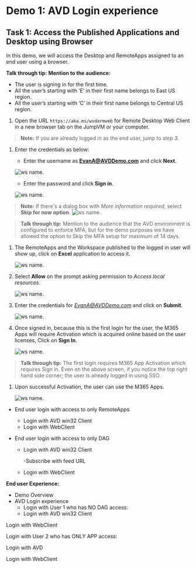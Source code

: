 # **Demo 1: AVD Login experience**


## **Task 1: Access the Published Applications and Desktop using Browser**

In this demo, we will access the Desktop and RemoteApps assigned to an end user using a browser.


**Talk through tip:**
   **Mention to the audience:**
 - The user is signing in for the first time. 
 - All the user’s starting with ‘E’ in their first name belongs to East US region. 
 - All the user’s starting with ‘C’ in their first name belongs to Central US region.

1. Open the URL `https://aka.ms/wvdarmweb` for Remote Desktop Web Client in a new browser tab on the JumpVM or your computer. 

>**Note:** If you are already logged in as the end user, jump to *step 3*.

1. Enter the credentials as below:

   - Enter the username as **EvanA@AVDDemo.com** and click **Next**.

   ![ws name.](media/img1.png)
   
   
   - Enter the password and click **Sign in**.

   ![ws name.](media/img2.png)


>**Note:** If there's a dialog box with *More information required*, select **Skip for now option**.
>![ws name.](media/img3.png)
>


>**Talk through tip:**
> Mention to the audience that the AVD environment is configured to enforce MFA, but for the demo purposes we have allowed the option to Skip the MFA setup for maximum of 14 days.


1. The RemoteApps and the Workspace published to the logged in user will show up, click on **Excel** application to access it.

   ![ws name.](media/img4.png)
   
1. Select **Allow** on the prompt asking permission to *Access local resources*.

   ![ws name.](media/img5.png)
   
1. Enter the credentials for *EvanA@AVDDemo.com* and click on **Submit**.

   ![ws name.](media/img6.png)

1. Once signed in, because this is the first login for the user, the M365 Apps will require Activation which is acquired online based on the user licenses, Click on **Sign In**.

   ![ws name.](media/img7.png)

>**Talk through tip:**
>The first login requires M365 App Activation which requires Sign in.
>Even on the above screen, if you notice the top right hand side corner; the user is already logged in using SSO.


1. Upon successful Activation, the user can use the M365 Apps. 

   ![ws name.](media/img8.png)


- End user login with access to only RemoteApps 
  - Login with AVD win32 Client 
  - Login with WebClient 


- End user login with access to only DAG
  - Login with AVD win32 Client 
  
    -Subscribe with feed URL 
  - Login with WebClient


**End user Experience:**
  - Demo Overview 
  - AVD Login experience 
    - Login with User 1 who has NO DAG access: 
    - Login with AVD win32 Client 

Login with WebClient 

Login with User 2 who has ONLY APP access: 

Login with AVD  

Login with WebClient 
